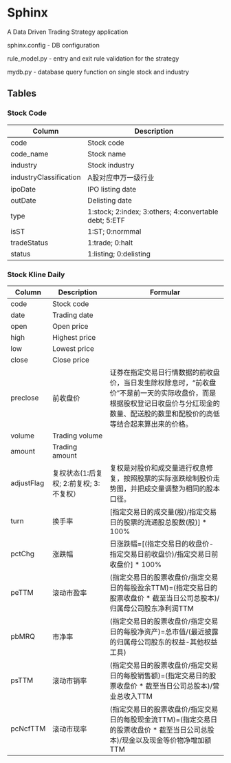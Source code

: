 # Sphinx
A Data Driven Trading Strategy application

sphinx.config - DB configuration 

rule_model.py - entry and exit rule validation for the strategy

mydb.py - database query function on single stock and industry





## Tables
### Stock Code
| Column        | Description |
| ------------- | ------------- |
| code          | Stock code  |
| code_name     | Stock name  |
| industry      | Stock industry |
| industryClassification | A股对应申万一级行业 |
| ipoDate       | IPO listing date |
| outDate       | Delisting date |
| type          | 1:stock; 2:index; 3:others; 4:convertable debt; 5:ETF |
| isST          | 1:ST; 0:normmal |
| tradeStatus   | 1:trade; 0:halt |
| status        | 1:listing; 0:delisting |


### Stock Kline Daily
| Column        | Description | Formular|
| ------------- | ------------- | ------------- |
| code          | Stock code  | |
| date          | Trading date | |
| open          | Open price | |
| high          | Highest price | |
| low           | Lowest price | |
| close         | Close price | |
| preclose      | 前收盘价 | 证券在指定交易日行情数据的前收盘价，当日发生除权除息时，“前收盘价”不是前一天的实际收盘价，而是根据股权登记日收盘价与分红现金的数量、配送股的数里和配股价的高低等结合起来算出来的价格。|
| volume         | Trading volume | |
| amount         | Trading amount | |
| adjustFlag     | 复权状态(1:后复权; 2:前复权; 3:不复权） | 复权是对股价和成交量进行权息修复，按照股票的实际涨跌绘制股价走势图，并把成交量调整为相同的股本口径。 |
| turn            | 换手率 | [指定交易日的成交量(股)/指定交易日的股票的流通股总股数(股)] * 100% |
| pctChg        | 涨跌幅 | 日涨跌幅=[(指定交易日的收盘价-指定交易日前收盘价)/指定交易日前收盘价] * 100%|
| peTTM         | 滚动市盈率 | (指定交易日的股票收盘价/指定交易日的每股盈余TTM)=(指定交易日的股票收盘价 * 截至当日公司总股本)/归属母公司股东净利润TTM |
| pbMRQ | 市净率 | (指定交易日的股票收盘价/指定交易日的每股净资产)=总市值/(最近披露的归属母公司股东的权益-其他权益工具) |
| psTTM | 滚动市销率 | (指定交易日的股票收盘价/指定交易日的每股销售额)=(指定交易日的股票收盘价 * 截至当日公司总股本)/营业总收入TTM |
| pcNcfTTM      | 滚动市现率 | (指定交易日的股票收盘价/指定交易日的每股现金流TTM)=(指定交易日的股票收盘价 * 截至当日公司总股本)/现金以及现金等价物净增加额TTM |

